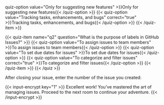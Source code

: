 quiz-option value="Only for suggesting new features" >}}Only for suggesting new features{{< /quiz-option >}}
{{< quiz-option value="Tracking tasks, enhancements, and bugs" correct="true" >}}Tracking tasks, enhancements, and bugs{{< /quiz-option >}}
{{< /quiz-item >}}

{{< quiz-item name="q2" question="What is the purpose of labels in GitHub Issues?" >}}
{{< quiz-option value="To assign issues to team members" >}}To assign issues to team members{{< /quiz-option >}}
{{< quiz-option value="To set due dates for issues" >}}To set due dates for issues{{< /quiz-option >}}
{{< quiz-option value="To categorize and filter issues" correct="true" >}}To categorize and filter issues{{< /quiz-option >}}
{{< /quiz-item >}}
{{< /quiz >}}

After closing your issue, enter the number of the issue you created:

{{< input-encrypt key="1" >}}
Excellent work! You've mastered the art of managing issues. Proceed to the next room to continue your adventure.
{{< /input-encrypt >}}